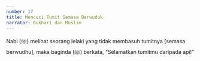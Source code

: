 ```yaml
---
number: 17
title: Mencuci Tumit Semasa Berwuduk
narrator: Bukhari dan Muslim
---
```


Nabi (ﷺ) melihat seorang lelaki yang tidak membasuh tumitnya [semasa berwudhu], maka baginda (ﷺ) berkata, “Selamatkan tumitmu daripada api!”
